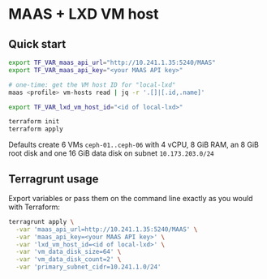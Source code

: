 # MAAS + LXD VM host

## Quick start

```bash
export TF_VAR_maas_api_url="http://10.241.1.35:5240/MAAS"
export TF_VAR_maas_api_key="<your MAAS API key>"

# one-time: get the VM host ID for "local-lxd"
maas <profile> vm-hosts read | jq -r '.[]|[.id,.name]'

export TF_VAR_lxd_vm_host_id="<id of local-lxd>"

terraform init
terraform apply
```

Defaults create 6 VMs `ceph-01..ceph-06` with 4 vCPU, 8 GiB RAM, an 8 GiB root
disk and one 16 GiB data disk on subnet `10.173.203.0/24`

## Terragrunt usage

Export variables or pass them on the command line exactly as you would with Terraform:


```bash
terragrunt apply \
  -var 'maas_api_url=http://10.241.1.35:5240/MAAS' \
  -var 'maas_api_key=<your MAAS API key>' \
  -var 'lxd_vm_host_id=<id of local-lxd>' \
  -var 'vm_data_disk_size=64' \
  -var 'vm_data_disk_count=2' \
  -var 'primary_subnet_cidr=10.241.1.0/24'
```

